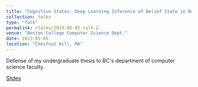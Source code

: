 ```yaml
---
title: "Cognitive States: Deep Learning Inference of Belief State in Natural Language (Undergraduate Thesis Defense)"
collection: talks
type: "Talk"
permalink: /talks/2023-05-05-talk-2
venue: "Boston College Computer Science Dept."
date: 2023-05-05
location: "Chestnut Hill, MA"
---
```


Defense of my undergraduate thesis to BC&apos;s department of computer science faculty.

[Slides](https://t-oz.github.io/files/osborne_ug_thesis.pdf)
